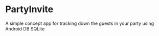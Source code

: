 # PartyInvite
A simple concept app for tracking down the guests in your party using Android DB SQLite
